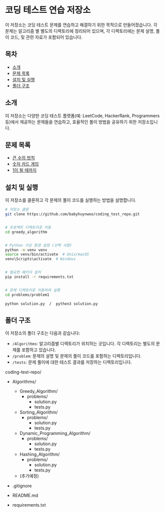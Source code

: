 # 코딩 테스트 연습 저장소

이 저장소는 코딩 테스트 문제를 연습하고 해결하기 위한 목적으로 만들어졌습니다. 각 문제는 알고리즘 별 별도의 디렉토리에 정리되어 있으며, 각 디렉토리에는 문제 설명, 풀이 코드, 및 관련 자료가 포함되어 있습니다.

## 목차

- [소개](#소개)
- [문제 목록](#문제-목록)
- [설치 및 실행](#설치-및-실행)
- [폴더 구조](#폴더-구조)


## 소개

이 저장소는 다양한 코딩 테스트 플랫폼(예: LeetCode, HackerRank, Programmers 등)에서 제공하는 문제들을 연습하고, 효율적인 풀이 방법을 공유하기 위한 저장소입니다. 


## 문제 목록

- [큰 수의 법칙](/Greedy_Algorithm/big_number_rule/solution.py)
- [숫자 카드 게임](/Greedy_Algorithm/number_card_game/solution.py)
- [1이 될 때까지](/Greedy_Algorithm/until_one/solution.py)


## 설치 및 실행

이 저장소를 클론하고 각 문제의 풀이 코드를 실행하는 방법을 설명합니다.


```bash
# 저장소 클론
git clone https://github.com/babyhuynwoo/coding_test_repo.git


# 프로젝트 디렉토리로 이동
cd greedy_algorithm


# Python 가상 환경 설정 (선택 사항)
python -m venv venv
source venv/bin/activate  # Unix/macOS
venv\Scripts\activate  # Windows


# 필요한 패키지 설치 
pip install -r requirements.txt


# 문제 디렉토리로 이동하여 실행
cd problems/problem1

python solution.py  /  python3 solution.py
```

## 폴더 구조

이 저장소의 폴더 구조는 다음과 같습니다:

- `/Algorithms`: 알고리즘별 디렉토리가 위치하는 곳입니다. 각 디렉토리는 별도의 문제를 포함하고 있습니다.
- `/problem`: 문제의 설명 및 문제의 풀이 코드를 포함하는 디렉토리입니다.
- `/tests`: 문제 풀이에 대한 테스트 결과를 저장하는 디렉토리입니다.

coding-test-repo/
- Algorithms/
  - Greedy_Algorithm/
    - problems/
      - solution.py
      - tests.py
  - Sorting_Algorithm/
    - problems/
      - solution.py
      - tests.py
  - Dynamic_Programming_Algorithm/
    - problems/
      - solution.py
      - tests.py
  - Hashing_Algorithm/
    - problems/
      - solution.py
      - tests.py
  - (추가예정)

- .gitignore
- README.md
- requirements.txt